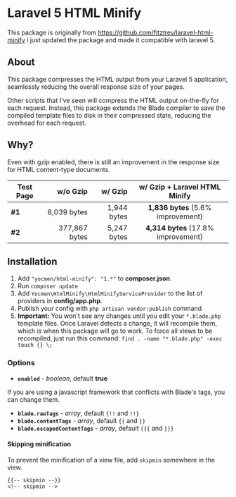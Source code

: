 # Laravel 5 HTML Minify
This package is originally from https://github.com/fitztrev/laravel-html-minify i just updated the package and made it compatible with laravel 5.

## About

This package compresses the HTML output from your Laravel 5 application, seamlessly reducing the overall response size of your pages.

Other scripts that I've seen will compress the HTML output on-the-fly for each request. Instead, this package extends the Blade compiler to save the compiled template files to disk in their compressed state, reducing the overhead for each request.

## Why?

Even with gzip enabled, there is still an improvement in the response size for HTML content-type documents.

Test Page | w/o Gzip | w/ Gzip | w/ Gzip + Laravel HTML Minify
--- | ---: | ---: | :---:
**#1** | 8,039 bytes | 1,944 bytes | **1,836 bytes** (5.6% improvement)
**#2** | 377,867 bytes | 5,247 bytes | **4,314 bytes** (17.8% improvement)

## Installation

1. Add `"yocmen/html-minify": "1.*"` to **composer.json**.
2. Run `composer update`
3. Add `Yocmen\HtmlMinify\HtmlMinifyServiceProvider` to the list of providers in **config/app.php**.
4. Publish your config with `php artisan vendor:publish` command
5. **Important:** You won't see any changes until you edit your `*.blade.php` template files. Once Laravel detects a change, it will recompile them, which is when this package will go to work. To force all views to be recompiled, just run this command: `find . -name "*.blade.php" -exec touch {} \;`


### Options

- **`enabled`** - *boolean*, default **true**

If you are using a javascript framework that conflicts with Blade's tags, you can change them.

- **`blade.rawTags`** - *array*, default `{!!` and `!!}`
- **`blade.contentTags`** - *array*, default `{{` and `}}`
- **`blade.escapedContentTags`** - *array*, default `{{{` and `}}}`

#### Skipping minification

To prevent the minification of a view file, add `skipmin` somewhere in the view.

```
{{-- skipmin --}}
<!-- skipmin -->
```